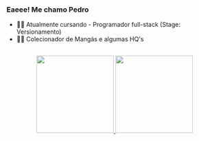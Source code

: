 ### Eaeee! Me chamo Pedro 

- 👨‍💻 Atualmente cursando - Programador full-stack (Stage: Versionamento)
- 🐱‍🐉 Colecionador de Mangás e algumas HQ's

##

<div align="center">
  <a href="https://github.com/pedrocdlins">
  <img height="180em" src="https://github-readme-stats.vercel.app/api?username=pedrocdlins&show_icons=true&theme=onedark&include_all_commits=true&count_private=true"/>
  <img height="180em" src="https://github-readme-stats.vercel.app/api/top-langs/?username=pedrocdlins&layout=compact&langs_count=7&theme=onedark"/>
</div>

  ##
